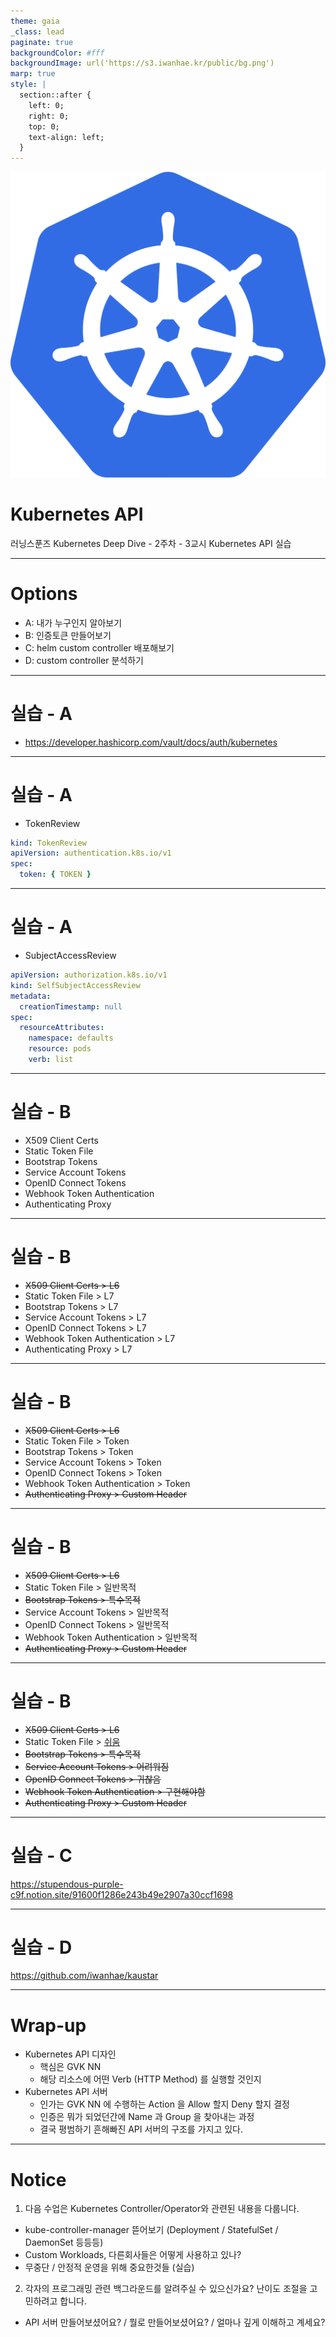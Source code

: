 ```yaml
---
theme: gaia
_class: lead
paginate: true
backgroundColor: #fff
backgroundImage: url('https://s3.iwanhae.kr/public/bg.png')
marp: true
style: |
  section::after {
    left: 0;
    right: 0;
    top: 0;
    text-align: left;
  }
---
```


![bg left:40% 80%](https://raw.githubusercontent.com/kubernetes/kubernetes/master/logo/logo.svg)

# **Kubernetes API**

러닝스푼즈
Kubernetes Deep Dive - 2주차 - 3교시
Kubernetes API 실습

---

# Options

- A: 내가 누구인지 알아보기
- B: 인증토큰 만들어보기
- C: helm custom controller 배포해보기
- D: custom controller 분석하기

---

# 실습 - A

- https://developer.hashicorp.com/vault/docs/auth/kubernetes

---

# 실습 - A

- TokenReview

```yaml
kind: TokenReview
apiVersion: authentication.k8s.io/v1
spec:
  token: { TOKEN }
```

---

# 실습 - A

- SubjectAccessReview

```yaml
apiVersion: authorization.k8s.io/v1
kind: SelfSubjectAccessReview
metadata:
  creationTimestamp: null
spec:
  resourceAttributes:
    namespace: defaults
    resource: pods
    verb: list
```

---

# 실습 - B

- X509 Client Certs
- Static Token File
- Bootstrap Tokens
- Service Account Tokens
- OpenID Connect Tokens
- Webhook Token Authentication
- Authenticating Proxy

---

# 실습 - B

- ~~X509 Client Certs > L6~~
- Static Token File > L7
- Bootstrap Tokens > L7
- Service Account Tokens > L7
- OpenID Connect Tokens > L7
- Webhook Token Authentication > L7
- Authenticating Proxy > L7

---

# 실습 - B

- ~~X509 Client Certs > L6~~
- Static Token File > Token
- Bootstrap Tokens > Token
- Service Account Tokens > Token
- OpenID Connect Tokens > Token
- Webhook Token Authentication > Token
- ~~Authenticating Proxy > Custom Header~~

---

# 실습 - B

- ~~X509 Client Certs > L6~~
- Static Token File > 일반목적
- ~~Bootstrap Tokens > 특수목적~~
- Service Account Tokens > 일반목적
- OpenID Connect Tokens > 일반목적
- Webhook Token Authentication > 일반목적
- ~~Authenticating Proxy > Custom Header~~

---

# 실습 - B

- ~~X509 Client Certs > L6~~
- Static Token File > [쉬움](https://kubernetes.io/docs/reference/access-authn-authz/authentication/#static-token-file)
- ~~Bootstrap Tokens > 특수목적~~
- ~~Service Account Tokens > 어려워짐~~
- ~~OpenID Connect Tokens > 귀찮음~~
- ~~Webhook Token Authentication > 구현해야함~~
- ~~Authenticating Proxy > Custom Header~~

---

# 실습 - C

https://stupendous-purple-c9f.notion.site/91600f1286e243b49e2907a30ccf1698

---

# 실습 - D

https://github.com/iwanhae/kaustar

---

# Wrap-up

- Kubernetes API 디자인
  - 핵심은 GVK NN
  - 해당 리소스에 어떤 Verb (HTTP Method) 를 실행할 것인지
- Kubernetes API 서버
  - 인가는 GVK NN 에 수행하는 Action 을 Allow 할지 Deny 할지 결정
  - 인증은 뭐가 되었던간에 Name 과 Group 을 찾아내는 과정
  - 결국 평범하기 흔해빠진 API 서버의 구조를 가지고 있다.

---

# Notice

1. 다음 수업은 Kubernetes Controller/Operator와 관련된 내용을 다룹니다.

- kube-controller-manager 뜯어보기 (Deployment / StatefulSet / DaemonSet 등등등)
- Custom Workloads, 다른회사들은 어떻게 사용하고 있나?
- 무중단 / 안정적 운영을 위해 중요한것들 (실습)

2. 각자의 프로그래밍 관련 백그라운드를 알려주실 수 있으신가요? 난이도 조절을 고민하려고 합니다.

- API 서버 만들어보셨어요? / 뭘로 만들어보셨어요? / 얼마나 깊게 이해하고 계세요?
